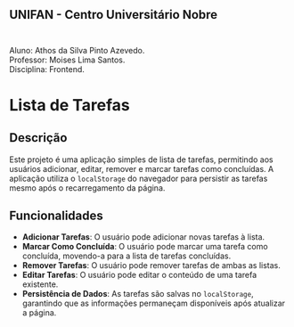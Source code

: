 #
## UNIFAN - Centro Universitário Nobre<br/><br/>
Aluno: Athos da Silva Pinto Azevedo.<br/>
Professor: Moises Lima Santos.<br/>
Disciplina: Frontend.<br/>
#
# Lista de Tarefas

## Descrição

Este projeto é uma aplicação simples de lista de tarefas, permitindo aos usuários adicionar, editar, remover e marcar tarefas como concluídas. A aplicação utiliza o `localStorage` do navegador para persistir as tarefas mesmo após o recarregamento da página.

## Funcionalidades

- **Adicionar Tarefas**: O usuário pode adicionar novas tarefas à lista.
- **Marcar Como Concluída**: O usuário pode marcar uma tarefa como concluída, movendo-a para a lista de tarefas concluídas.
- **Remover Tarefas**: O usuário pode remover tarefas de ambas as listas.
- **Editar Tarefas**: O usuário pode editar o conteúdo de uma tarefa existente.
- **Persistência de Dados**: As tarefas são salvas no `localStorage`, garantindo que as informações permaneçam disponíveis após atualizar a página.

